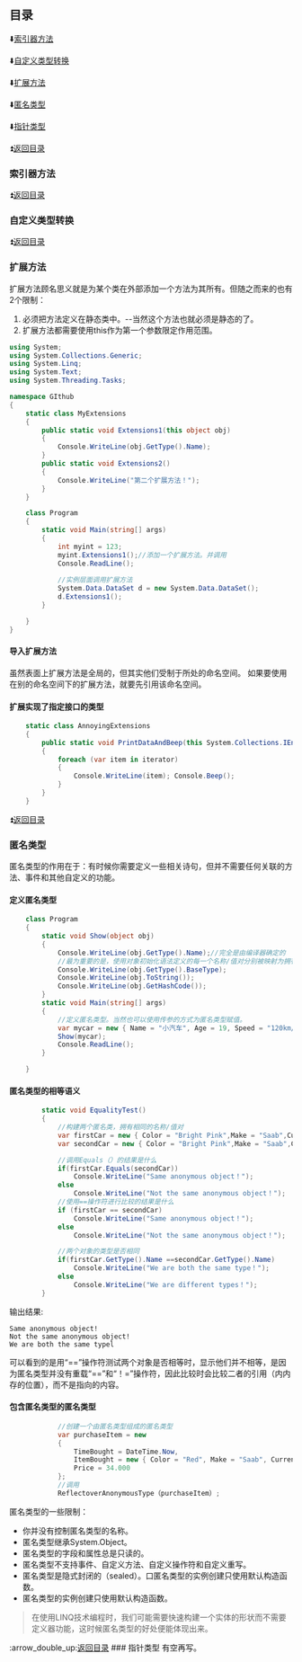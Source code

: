 
<p id="title"></p>

## 目录

:arrow_down:<a href="#01">索引器方法</a>

:arrow_down:<a href="#02">自定义类型转换</a>

:arrow_down:<a href="#03">扩展方法</a>

:arrow_down:<a href="#04">匿名类型</a>

:arrow_down:<a href="#05">指针类型</a>


<p id="01"></p>

:arrow_double_up:<a href="#title">返回目录</a>

### 索引器方法



<p id="02"></p>

:arrow_double_up:<a href="#title">返回目录</a>

### 自定义类型转换




<p id="03"></p>

:arrow_double_up:<a href="#title">返回目录</a>

### 扩展方法
扩展方法顾名思义就是为某个类在外部添加一个方法为其所有。但随之而来的也有2个限制：
1. 必须把方法定义在静态类中。--当然这个方法也就必须是静态的了。
2. 扩展方法都需要使用this作为第一个参数限定作用范围。

```csharp
using System;
using System.Collections.Generic;
using System.Linq;
using System.Text;
using System.Threading.Tasks;

namespace GIthub
{
    static class MyExtensions
    {
        public static void Extensions1(this object obj)
        {
            Console.WriteLine(obj.GetType().Name);
        }
        public static void Extensions2()
        {
            Console.WriteLine("第二个扩展方法！");
        }
    }

    class Program
    {
        static void Main(string[] args)
        {
            int myint = 123;
            myint.Extensions1();//添加一个扩展方法。并调用
            Console.ReadLine();
            
            //实例层面调用扩展方法
            System.Data.DataSet d = new System.Data.DataSet();
            d.Extensions1();
        }

    }
}
```

#### 导入扩展方法
虽然表面上扩展方法是全局的，但其实他们受制于所处的命名空间。
如果要使用在别的命名空间下的扩展方法，就要先引用该命名空间。



#### 扩展实现了指定接口的类型
```csharp
    static class AnnoyingExtensions
    {
        public static void PrintDataAndBeep(this System.Collections.IEnumerable iterator) //这表示只有实现了这个接口的类型才能增加该扩展方法
        {
            foreach (var item in iterator)
            {
                Console.WriteLine(item); Console.Beep();
            }
        }
    }

```


<p id="04"></p>

:arrow_double_up:<a href="#title">返回目录</a>

### 匿名类型
匿名类型的作用在于：有时候你需要定义一些相关诗句，但并不需要任何关联的方法、事件和其他自定义的功能。

#### 定义匿名类型
```csharp
    class Program
    {
        static void Show(object obj)
        {
            Console.WriteLine(obj.GetType().Name);//完全是由编译器确定的
            //最为重要的是，使用对象初始化语法定义的每一个名称/值对分别被映射为拥有相同名字的只读属性以及对应被该属性封装的私有数据成员。
            Console.WriteLine(obj.GetType().BaseType);
            Console.WriteLine(obj.ToString());
            Console.WriteLine(obj.GetHashCode());
        }
        static void Main(string[] args)
        {
            //定义匿名类型。当然也可以使用传参的方式为匿名类型赋值。
            var mycar = new { Name = "小汽车", Age = 19, Speed = "120km/h" };
            Show(mycar);
            Console.ReadLine();
        }

    }
```

#### 匿名类型的相等语义
```csharp
        static void EqualityTest()
        {
            //构建两个匿名类，拥有相同的名称/值对
            var firstCar = new { Color = "Bright Pink",Make = "Saab",CurrentSpeed = 55 };
            var secondCar = new { Color = "Bright Pink",Make = "Saab",CurrentSpeed = 55 };

            //调用Equals（）的结果是什么
            if(firstCar.Equals(secondCar))
                Console.WriteLine("Same anonymous object！");
            else 
                Console.WriteLine("Not the same anonymous object！");
            //使用==操作符进行比较的结果是什么
            if (firstCar == secondCar)
                Console.WriteLine("Same anonymous object！");
            else
                Console.WriteLine("Not the same anonymous object！");

            //两个对象的类型是否相同
            if(firstCar.GetType().Name ==secondCar.GetType().Name)
                Console.WriteLine("We are both the same type！");
            else
                Console.WriteLine("We are different types！");
        }
```

输出结果: 
```
Same anonymous object!
Not the same anonymous object!
We are both the same typel
```

可以看到的是用“==”操作符测试两个对象是否相等时，显示他们并不相等，是因为匿名类型并没有重载“==”和“！=”操作符，因此比较时会比较二者的引用（内内存的位置），而不是指向的内容。


#### 包含匿名类型的匿名类型
```csharp
            //创建一个由匿名类型组成的匿名类型
            var purchaseItem = new
            {
                TimeBought = DateTime.Now,
                ItemBought = new { Color = "Red", Make = "Saab", CurrentSpeed = 55 },
                Price = 34.000
            };
            //调用
            ReflectoverAnonymousType（purchaseItem）;
```

匿名类型的一些限制：
* 你并没有控制匿名类型的名称。
* 匿名类型继承System.Object。
* 匿名类型的字段和属性总是只读的。
* 匿名类型不支持事件、自定义方法、自定义操作符和自定义重写。
* 匿名类型是隐式封闭的（sealed）。口匿名类型的实例创建只使用默认构造函数。
* 匿名类型的实例创建只使用默认构造函数。
> 在使用LINQ技术编程时，我们可能需要快速构建一个实体的形状而不需要定义器功能，这时候匿名类型的好处便能体现出来。


<p id="05"></p>
:arrow_double_up:<a href="#title">返回目录</a>
### 指针类型
有空再写。




